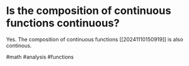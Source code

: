 # Is the composition of continuous functions continuous?
Yes. The composition of continuous functions [[20241110150919]] is also continous.

#math #analysis #functions
